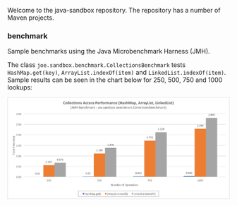 Welcome to the java-sandbox repository. The repository has a number of Maven projects.

### benchmark
Sample benchmarks using the Java Microbenchmark Harness (JMH).

The class `joe.sandbox.benchmark.CollectionsBenchmark` tests `HashMap.get(key)`, `ArrayList.indexOf(item)` and `LinkedList.indexOf(item)`. Sample results can be seen in the chart below for 250, 500, 750 and 1000 lookups:

![](https://github.com/jsicree/java-sandbox/blob/master/benchmark/docs/CollectionsBenchmark_Sample_Results.png)
